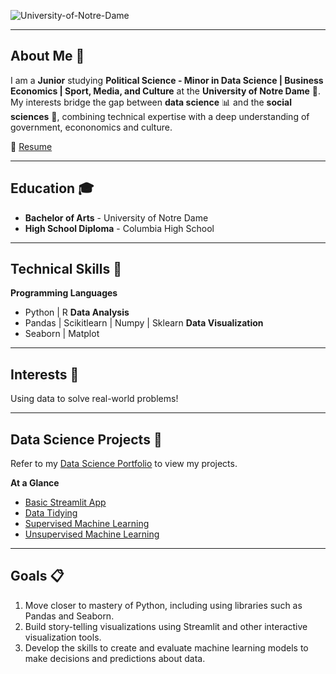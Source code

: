 ![University-of-Notre-Dame](https://github.com/user-attachments/assets/eb7201d8-6145-4056-a25b-41781e67d310)
___

## About Me 👋
I am a **Junior** studying **Political Science - Minor in Data Science | Business Economics | Sport, Media, and Culture** at the **University of Notre Dame** 🏰. My interests bridge the gap between **data science** 📊 and the **social sciences** 📖, combining technical expertise with a deep understanding of government, econonomics and culture.

📄 [Resume](https://docs.google.com/document/d/1UmIRNC1f7hvFGcvueQNtIDmdFpzIRVTcRjGHuN8i768/edit?tab=t.0)
___
## Education 🎓
- **Bachelor of Arts** - University of Notre Dame
- **High School Diploma** - Columbia High School

___
## Technical Skills 📜
**Programming Languages**
- Python | R
**Data Analysis**  
- Pandas | Scikitlearn | Numpy | Sklearn
**Data Visualization** 
- Seaborn | Matplot

___
## Interests 📝
Using data to solve real-world problems!
___
## Data Science Projects 🚀
Refer to my [Data Science Portfolio](https://github.com/justinsapienza/SAPIENZA-Data-Science-Portfolio) to view my projects.

**At a Glance**

- [Basic Streamlit App](https://github.com/justinsapienza/SAPIENZA-Data-Science-Portfolio/tree/main/basic-streamlit-app)
- [Data Tidying](https://github.com/justinsapienza/SAPIENZA-Data-Science-Portfolio/tree/main/TidyData-Project)
- [Supervised Machine Learning](https://github.com/justinsapienza/SAPIENZA-Data-Science-Portfolio/tree/main/MLStreamlitApp)
- [Unsupervised Machine Learning](https://github.com/justinsapienza/SAPIENZA-Data-Science-Portfolio/tree/main/MLUnsupervisedApp)

___
## Goals 📋
1. Move closer to mastery of Python, including using libraries such as Pandas and Seaborn.
2. Build story-telling visualizations using Streamlit and other interactive visualization tools.
3. Develop the skills to create and evaluate machine learning models to make decisions and predictions about data.
